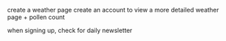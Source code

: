 create a weather page
create an account to view a more detailed weather page + pollen count

when signing up, check for daily newsletter